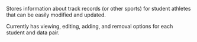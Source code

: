 Stores information about track records (or other sports) for student athletes that can be easily modified and updated.

Currently has viewing, editing, adding, and removal options for each student and data pair.
